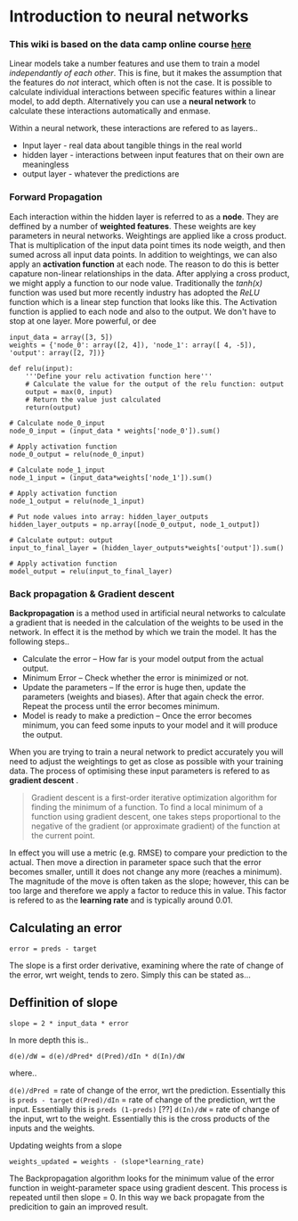 # Introduction to neural networks

### This wiki is based on the data camp online course [here](https://campus.datacamp.com/courses/deep-learning-in-python/basics-of-deep-learning-and-neural-networks?ex=3)

Linear models take a number features and use them to train a model *independantly of each other*. This is fine, but it makes the assumption that the features do *not* interact, which often is not the case. It is possible to calculate individual interactions between specific features within a linear model, to add depth. Alternatively you can use a  **neural network** to calculate these interactions automatically and enmase.
 

Within a neural network, these interactions are refered to as layers..
- Input layer - real data about tangible things in the real world
- hidden layer - interactions between input features that on their own are meaningless
- output layer - whatever the predictions are

### Forward Propagation
Each interaction within the hidden layer is referred to as a **node**. They are deffined by a number of **weighted features**. These weights are key parameters in neural networks. Weightings are applied like a cross product. That is multiplication of the input data point times its node weigth, and then sumed across all input data points.
In addition to weightings, we can also apply an **activation function** at each node. The reason to do this is better capature non-linear relationships in the data. After applying a cross product, we might apply a function to our node value. Traditionally the *tanh(x)* function was used but more recently industry has adopted the *ReLU* function which is a linear step function that looks like this. The Activation function is applied to each node and also to the output. We don't have to stop at one layer. More powerful, or dee


```
input_data = array([3, 5])
weights = {'node_0': array([2, 4]), 'node_1': array([ 4, -5]), 'output': array([2, 7])}

def relu(input):
    '''Define your relu activation function here'''
    # Calculate the value for the output of the relu function: output
    output = max(0, input)
    # Return the value just calculated
    return(output)

# Calculate node_0_input
node_0_input = (input_data * weights['node_0']).sum()

# Apply activation function
node_0_output = relu(node_0_input)

# Calculate node_1_input
node_1_input = (input_data*weights['node_1']).sum()

# Apply activation function
node_1_output = relu(node_1_input)

# Put node values into array: hidden_layer_outputs
hidden_layer_outputs = np.array([node_0_output, node_1_output])

# Calculate output: output
input_to_final_layer = (hidden_layer_outputs*weights['output']).sum()

# Apply activation function
model_output = relu(input_to_final_layer)
```

### Back propagation & Gradient descent

**Backpropagation**  is a method used in artificial neural networks to calculate a gradient that is needed in the calculation of the weights to be used in the network. In effect it is the method by which we train the model. It has the following steps..

- Calculate the error – How far is your model output from the actual output.
- Minimum Error – Check whether the error is minimized or not.
- Update the parameters – If the error is huge then, update the parameters (weights and biases). After that again check the error. Repeat the process until the error becomes minimum.
- Model is ready to make a prediction – Once the error becomes minimum, you can feed some inputs to your model and it will produce the output.

When you are trying to train a neural network to predict accurately you will need to adjust the weightings to get as close as possible with your training data. The process of optimising these input parameters is refered to as  **gradient descent** . 
> Gradient descent is a first-order iterative optimization algorithm for finding the minimum of a function. To find a local minimum of a function using gradient descent, one takes steps proportional to the negative of the gradient (or approximate gradient) of the function at the current point.

In effect you will use a metric (e.g. RMSE) to compare your prediction to the actual. Then move a direction in parameter space such that the error becomes smaller, untill it does not change any more (reaches a minimum). The magnitude of the move is often taken as the slope; however, this can be too large and therefore we apply a factor to reduce this in value. This factor is refered to as the  **learning rate** and is typically around 0.01.

## Calculating an error

```error = preds - target```

The slope is a first order derivative, examining where the rate of change of the error, wrt weight, tends to zero. Simply this can be stated as...

## Deffinition of slope

```slope = 2 * input_data * error```

In more depth this is..

```d(e)/dW = d(e)/dPred* d(Pred)/dIn * d(In)/dW```

where..

```d(e)/dPred ```= rate of change of the error, wrt the prediction. Essentially this is ```preds - target```
```d(Pred)/dIn``` = rate of change of the prediction, wrt the input. Essentially this is ```preds (1-preds)``` [??]
```d(In)/dW``` = rate of change of the input, wrt to the weight. Essentially this is the cross products of the inputs and the weights.

Updating weights from a slope

```weights_updated = weights - (slope*learning_rate)```

The Backpropagation algorithm looks for the minimum value of the error function in weight-parameter space using gradient descent. This process is repeated until then slope = 0. In this way we back propagate from the predicition to gain an improved result.
